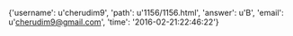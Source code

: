 {'username': u'cherudim9', 'path': u'1156/1156.html', 'answer': u'B', 'email': u'cherudim9@gmail.com', 'time': '2016-02-21:22:46:22'}
